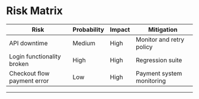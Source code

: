 # Risk Matrix

| Risk                         | Probability | Impact | Mitigation                  |
|------------------------------|------------|-------|----------------------------|
| API downtime                 | Medium     | High  | Monitor and retry policy   |
| Login functionality broken  | High       | High  | Regression suite           |
| Checkout flow payment error | Low        | High  | Payment system monitoring  |

---